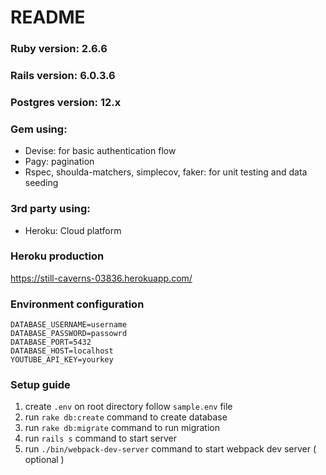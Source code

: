 # README

### Ruby version: 2.6.6
### Rails version: 6.0.3.6

### Postgres version: 12.x

### Gem using:
- Devise: for basic authentication flow
- Pagy: pagination
- Rspec, shoulda-matchers, simplecov, faker: for unit testing and data seeding

### 3rd party using:
- Heroku: Cloud platform

### Heroku production
https://still-caverns-03836.herokuapp.com/

### Environment configuration
```
DATABASE_USERNAME=username
DATABASE_PASSWORD=passowrd
DATABASE_PORT=5432
DATABASE_HOST=localhost
YOUTUBE_API_KEY=yourkey
```

### Setup guide
1. create `.env` on root directory follow `sample.env` file
2. run `rake db:create` command to create database
3. run `rake db:migrate` command to run migration
4. run `rails s` command to start server
5. run `./bin/webpack-dev-server` command to start webpack dev server ( optional )
